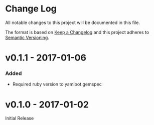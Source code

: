 # Change Log
All notable changes to this project will be documented in this file.

The format is based on [Keep a Changelog](http://keepachangelog.com/)
and this project adheres to [Semantic Versioning](http://semver.org/).

# v0.1.1 - 2017-01-06
### Added
- Required ruby version to yamlbot.gemspec

# v0.1.0 - 2017-01-02
Initial Release
